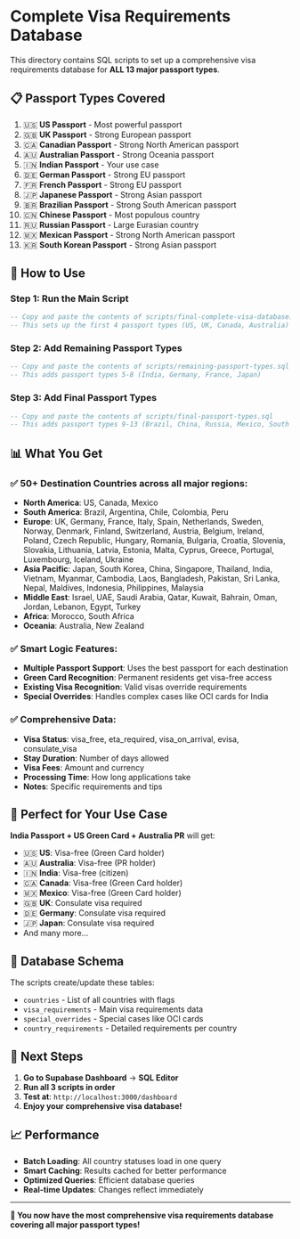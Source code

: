 # Complete Visa Requirements Database

This directory contains SQL scripts to set up a comprehensive visa requirements database for **ALL 13 major passport types**.

## 📋 Passport Types Covered

1. 🇺🇸 **US Passport** - Most powerful passport
2. 🇬🇧 **UK Passport** - Strong European passport
3. 🇨🇦 **Canadian Passport** - Strong North American passport
4. 🇦🇺 **Australian Passport** - Strong Oceania passport
5. 🇮🇳 **Indian Passport** - Your use case
6. 🇩🇪 **German Passport** - Strong EU passport
7. 🇫🇷 **French Passport** - Strong EU passport
8. 🇯🇵 **Japanese Passport** - Strong Asian passport
9. 🇧🇷 **Brazilian Passport** - Strong South American passport
10. 🇨🇳 **Chinese Passport** - Most populous country
11. 🇷🇺 **Russian Passport** - Large Eurasian country
12. 🇲🇽 **Mexican Passport** - Strong North American passport
13. 🇰🇷 **South Korean Passport** - Strong Asian passport

## 🚀 How to Use

### Step 1: Run the Main Script
```sql
-- Copy and paste the contents of scripts/final-complete-visa-database.sql
-- This sets up the first 4 passport types (US, UK, Canada, Australia)
```

### Step 2: Add Remaining Passport Types
```sql
-- Copy and paste the contents of scripts/remaining-passport-types.sql
-- This adds passport types 5-8 (India, Germany, France, Japan)
```

### Step 3: Add Final Passport Types
```sql
-- Copy and paste the contents of scripts/final-passport-types.sql
-- This adds passport types 9-13 (Brazil, China, Russia, Mexico, South Korea)
```

## 📊 What You Get

### ✅ **50+ Destination Countries** across all major regions:
- **North America**: US, Canada, Mexico
- **South America**: Brazil, Argentina, Chile, Colombia, Peru
- **Europe**: UK, Germany, France, Italy, Spain, Netherlands, Sweden, Norway, Denmark, Finland, Switzerland, Austria, Belgium, Ireland, Poland, Czech Republic, Hungary, Romania, Bulgaria, Croatia, Slovenia, Slovakia, Lithuania, Latvia, Estonia, Malta, Cyprus, Greece, Portugal, Luxembourg, Iceland, Ukraine
- **Asia Pacific**: Japan, South Korea, China, Singapore, Thailand, India, Vietnam, Myanmar, Cambodia, Laos, Bangladesh, Pakistan, Sri Lanka, Nepal, Maldives, Indonesia, Philippines, Malaysia
- **Middle East**: Israel, UAE, Saudi Arabia, Qatar, Kuwait, Bahrain, Oman, Jordan, Lebanon, Egypt, Turkey
- **Africa**: Morocco, South Africa
- **Oceania**: Australia, New Zealand

### ✅ **Smart Logic Features**:
- **Multiple Passport Support**: Uses the best passport for each destination
- **Green Card Recognition**: Permanent residents get visa-free access
- **Existing Visa Recognition**: Valid visas override requirements
- **Special Overrides**: Handles complex cases like OCI cards for India

### ✅ **Comprehensive Data**:
- **Visa Status**: visa_free, eta_required, visa_on_arrival, evisa, consulate_visa
- **Stay Duration**: Number of days allowed
- **Visa Fees**: Amount and currency
- **Processing Time**: How long applications take
- **Notes**: Specific requirements and tips

## 🎯 Perfect for Your Use Case

**India Passport + US Green Card + Australia PR** will get:
- 🇺🇸 **US**: Visa-free (Green Card holder)
- 🇦🇺 **Australia**: Visa-free (PR holder)
- 🇮🇳 **India**: Visa-free (citizen)
- 🇨🇦 **Canada**: Visa-free (Green Card holder)
- 🇲🇽 **Mexico**: Visa-free (Green Card holder)
- 🇬🇧 **UK**: Consulate visa required
- 🇩🇪 **Germany**: Consulate visa required
- 🇯🇵 **Japan**: Consulate visa required
- And many more...

## 🔧 Database Schema

The scripts create/update these tables:
- `countries` - List of all countries with flags
- `visa_requirements` - Main visa requirements data
- `special_overrides` - Special cases like OCI cards
- `country_requirements` - Detailed requirements per country

## 🚀 Next Steps

1. **Go to Supabase Dashboard** → **SQL Editor**
2. **Run all 3 scripts in order**
3. **Test at**: `http://localhost:3000/dashboard`
4. **Enjoy your comprehensive visa database!**

## 📈 Performance

- **Batch Loading**: All country statuses load in one query
- **Smart Caching**: Results cached for better performance
- **Optimized Queries**: Efficient database queries
- **Real-time Updates**: Changes reflect immediately

---

**🎉 You now have the most comprehensive visa requirements database covering all major passport types!** 